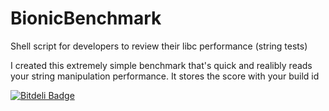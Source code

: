 BionicBenchmark
===============

Shell script for developers to review their libc performance (string tests)

I created this extremely simple benchmark that's quick and realibly reads your string manipulation performance. 
It stores the score with your build id


[![Bitdeli Badge](https://d2weczhvl823v0.cloudfront.net/codex-corp/bionicbenchmark/trend.png)](https://bitdeli.com/free "Bitdeli Badge")

